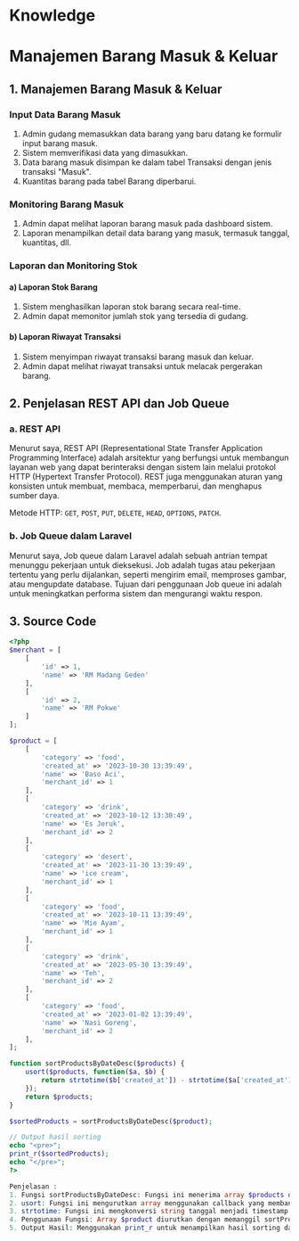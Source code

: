 # Knowledge
# Manajemen Barang Masuk & Keluar

## 1. Manajemen Barang Masuk & Keluar

### Input Data Barang Masuk
1. Admin gudang memasukkan data barang yang baru datang ke formulir input barang masuk.
2. Sistem memverifikasi data yang dimasukkan.
3. Data barang masuk disimpan ke dalam tabel Transaksi dengan jenis transaksi "Masuk".
4. Kuantitas barang pada tabel Barang diperbarui.

### Monitoring Barang Masuk
1. Admin dapat melihat laporan barang masuk pada dashboard sistem.
2. Laporan menampilkan detail data barang yang masuk, termasuk tanggal, kuantitas, dll.

### Laporan dan Monitoring Stok
#### a) Laporan Stok Barang
1. Sistem menghasilkan laporan stok barang secara real-time.
2. Admin dapat memonitor jumlah stok yang tersedia di gudang.

#### b) Laporan Riwayat Transaksi
1. Sistem menyimpan riwayat transaksi barang masuk dan keluar.
2. Admin dapat melihat riwayat transaksi untuk melacak pergerakan barang.

## 2. Penjelasan REST API dan Job Queue

### a. REST API
Menurut saya, REST API (Representational State Transfer Application Programming Interface) adalah arsitektur yang berfungsi untuk membangun layanan web yang dapat berinteraksi dengan sistem lain melalui protokol HTTP (Hypertext Transfer Protocol). REST juga menggunakan aturan yang konsisten untuk membuat, membaca, memperbarui, dan menghapus sumber daya.

Metode HTTP: `GET`, `POST`, `PUT`, `DELETE`, `HEAD`, `OPTIONS`, `PATCH`.

### b. Job Queue dalam Laravel
Menurut saya, Job queue dalam Laravel adalah sebuah antrian tempat menunggu pekerjaan untuk dieksekusi. Job adalah tugas atau pekerjaan tertentu yang perlu dijalankan, seperti mengirim email, memproses gambar, atau mengupdate database. Tujuan dari penggunaan Job queue ini adalah untuk meningkatkan performa sistem dan mengurangi waktu respon.

## 3. Source Code

```php
<?php
$merchant = [
    [
        'id' => 1,
        'name' => 'RM Madang Geden'
    ],
    [
        'id' => 2,
        'name' => 'RM Pokwe'
    ]
];

$product = [
    [
        'category' => 'food',
        'created_at' => '2023-10-30 13:39:49',
        'name' => 'Baso Aci',
        'merchant_id' => 1
    ],
    [
        'category' => 'drink',
        'created_at' => '2023-10-12 13:30:49',
        'name' => 'Es Jeruk',
        'merchant_id' => 2
    ],
    [
        'category' => 'desert',
        'created_at' => '2023-11-30 13:39:49',
        'name' => 'ice cream',
        'merchant_id' => 1
    ],
    [
        'category' => 'food',
        'created_at' => '2023-10-11 13:39:49',
        'name' => 'Mie Ayam',
        'merchant_id' => 1
    ],
    [
        'category' => 'drink',
        'created_at' => '2023-05-30 13:39:49',
        'name' => 'Teh',
        'merchant_id' => 2
    ],
    [
        'category' => 'food',
        'created_at' => '2023-01-02 13:39:49',
        'name' => 'Nasi Goreng',
        'merchant_id' => 2
    ],
];

function sortProductsByDateDesc($products) {
    usort($products, function($a, $b) {
        return strtotime($b['created_at']) - strtotime($a['created_at']);
    });
    return $products;
}

$sortedProducts = sortProductsByDateDesc($product);

// Output hasil sorting
echo "<pre>";
print_r($sortedProducts);
echo "</pre>";
?>

Penjelasan : 
1. Fungsi sortProductsByDateDesc: Fungsi ini menerima array $products dan menggunakan usort untuk mengurutkannya berdasarkan created_at dari yang terbaru ke yang terlama.
2. usort: Fungsi ini mengurutkan array menggunakan callback yang membandingkan timestamp dari created_at.
3. strtotime: Fungsi ini mengkonversi string tanggal menjadi timestamp sehingga mudah untuk dibandingkan.
4. Penggunaan Fungsi: Array $product diurutkan dengan memanggil sortProductsByDateDesc dan hasilnya disimpan di $sortedProducts.
5. Output Hasil: Menggunakan print_r untuk menampilkan hasil sorting dalam format yang mudah dibaca.
